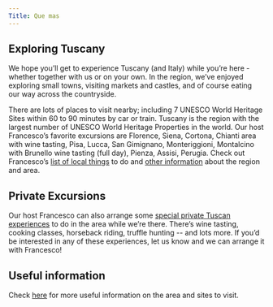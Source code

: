 ```yaml
---
Title: Que mas
---
```


## Exploring Tuscany
We hope you’ll get to experience Tuscany (and Italy) while you’re here - whether together with us or on your own. In the region, we’ve enjoyed exploring small towns, visiting markets and castles, and of course eating our way across the countryside. 

There are lots of places to visit nearby; including 7 UNESCO World Heritage Sites within 60 to 90 minutes by car or train. Tuscany is the region with the largest number of UNESCO World Heritage Properties in the world. Our host Francesco’s favorite excursions are Florence, Siena, Cortona, Chianti area with wine tasting, Pisa, Lucca, San Gimignano, Monteriggioni, Montalcino with Brunello wine tasting (full day), Pienza, Assisi, Perugia. Check out Francesco’s [list of local things](https://drive.google.com/file/d/1GBCjTFTgaoj8sqyeAaR567NjHfuOvzFg/view?usp=sharing)  to do and [other information](https://www.chianti-farm.com/location) about the region and area.

## Private Excursions
Our host Francesco can also arrange some [special private Tuscan experiences](https://www.chianti-farm.com/private_experiences.pdf) to do in the area while we’re there. There’s wine tasting, cooking classes, horseback riding,  truffle hunting -- and lots more. If you’d be interested in any of these experiences, let us know and we can arrange it with Francesco!

## Useful information
Check [here](https://www.chianti-farm.com/useful-informations) for more useful information on the area and sites to visit.